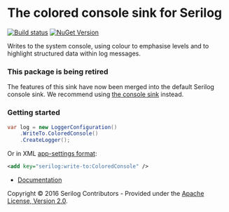 # The colored console sink for Serilog  

[![Build status](https://ci.appveyor.com/api/projects/status/dbtyq05dgvac8jbv/branch/master?svg=true)](https://ci.appveyor.com/project/serilog/serilog-sinks-coloredconsole/branch/master) [![NuGet Version](http://img.shields.io/nuget/v/Serilog.Sinks.ColoredConsole.svg?style=flat)](https://www.nuget.org/packages/Serilog.Sinks.ColoredConsole/)

Writes to the system console, using colour to emphasise levels and to highlight structured data within log messages.

### This package is being retired

The features of this sink have now been merged into the default Serilog console sink. We recommend using [the console sink](https://github.com/serilog/serilog-sinks-console) instead.

### Getting started

```csharp
var log = new LoggerConfiguration()
    .WriteTo.ColoredConsole()
    .CreateLogger();
```
Or in XML [app-settings format](https://github.com/serilog/serilog/wiki/AppSettings):

```xml
<add key="serilog:write-to:ColoredConsole" />
```

* [Documentation](https://github.com/serilog/serilog/wiki)

Copyright &copy; 2016 Serilog Contributors - Provided under the [Apache License, Version 2.0](http://apache.org/licenses/LICENSE-2.0.html).
